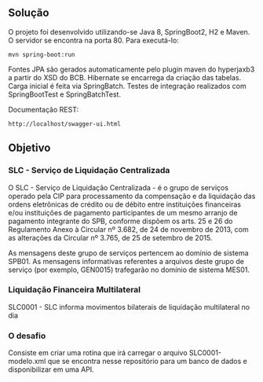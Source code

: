 ## Solução

O projeto foi desenvolvido utilizando-se Java 8, SpringBoot2, H2 e Maven.
O servidor se encontra na porta 80.
Para executá-lo:

	mvn spring-boot:run

Fontes JPA são gerados automaticamente pelo plugin maven do hyperjaxb3 a partir do XSD do BCB.
Hibernate se encarrega da criação das tabelas.
Carga inicial é feita via SpringBatch.
Testes de integração realizados com SpringBootTest e SpringBatchTest.

Documentação REST:

	http://localhost/swagger-ui.html

## Objetivo

### SLC - Serviço de Liquidação Centralizada

O SLC - Serviço de Liquidação Centralizada - é o grupo de serviços operado pela CIP para processamento da compensação e da liquidação das ordens eletrônicas de crédito ou de débito entre instituições financeiras e/ou instituições de pagamento participantes de um mesmo arranjo de pagamento integrante do SPB, conforme dispõem os arts. 25 e 26 do Regulamento Anexo à Circular nº 3.682, de 24 de novembro de 2013, com as alterações da Circular nº 3.765, de 25 de setembro de 2015.

As mensagens deste grupo de serviços pertencem ao domínio de sistema SPB01. As mensagens informativas referentes a arquivos deste grupo de serviço (por exemplo, GEN0015) trafegarão no domínio de sistema MES01.

### Liquidação Financeira Multilateral

SLC0001 - SLC informa movimentos bilaterais de liquidação multilateral no dia

### O desafio

Consiste em criar uma rotina que irá carregar o arquivo SLC0001-modelo.xml que se encontra nesse repositório para um banco de dados e disponibilizar em uma API.